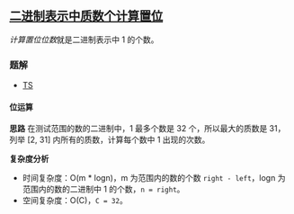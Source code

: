 ## [二进制表示中质数个计算置位](https://leetcode-cn.com/problems/prime-number-of-set-bits-in-binary-representation/)
*计算置位位数*就是二进制表示中 1 的个数。

### 题解
+ [TS](../../ts/768/762.ts)

#### 位运算
**思路**
在测试范围的数的二进制中，1 最多个数是 32 个，所以最大的质数是 31，列举 [2, 31] 内所有的质数，计算每个数中 1 出现的次数。

**复杂度分析**
+ 时间复杂度：O(m * logn)，m 为范围内的数的个数 `right - left`，logn 为范围内的数的二进制中 1 的个数，`n = right`。
+ 空间复杂度：O(C)，`C = 32`。